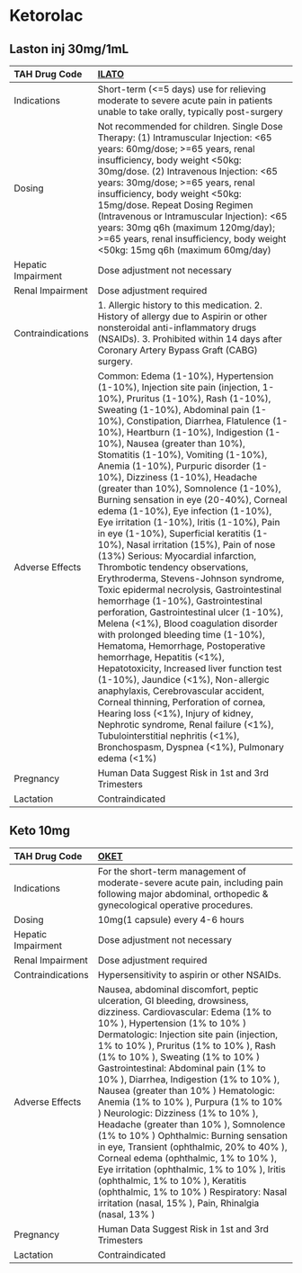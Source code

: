 # Ketorolac

## Laston inj 30mg/1mL

| TAH Drug Code      | [ILATO](https://www.tahsda.org.tw/drugs/hissearch.php?drug_code=ILATO)                                                                                                                                                                                                                                                                                                                                                                                                                                                                                                                                                                                                                                                                                                                                                                                                                                                                                                                                                                                                                                                                                                                                                                                                                                                                                                                        |
|:-------------------|:----------------------------------------------------------------------------------------------------------------------------------------------------------------------------------------------------------------------------------------------------------------------------------------------------------------------------------------------------------------------------------------------------------------------------------------------------------------------------------------------------------------------------------------------------------------------------------------------------------------------------------------------------------------------------------------------------------------------------------------------------------------------------------------------------------------------------------------------------------------------------------------------------------------------------------------------------------------------------------------------------------------------------------------------------------------------------------------------------------------------------------------------------------------------------------------------------------------------------------------------------------------------------------------------------------------------------------------------------------------------------------------------|
| Indications        | Short-term (<=5 days) use for relieving moderate to severe acute pain in patients unable to take orally, typically post-surgery                                                                                                                                                                                                                                                                                                                                                                                                                                                                                                                                                                                                                                                                                                                                                                                                                                                                                                                                                                                                                                                                                                                                                                                                                                                               |
| Dosing             | Not recommended for children. Single Dose Therapy: (1) Intramuscular Injection: <65 years: 60mg/dose; >=65 years, renal insufficiency, body weight <50kg: 30mg/dose. (2) Intravenous Injection: <65 years: 30mg/dose; >=65 years, renal insufficiency, body weight <50kg: 15mg/dose. Repeat Dosing Regimen (Intravenous or Intramuscular Injection): <65 years: 30mg q6h (maximum 120mg/day); >=65 years, renal insufficiency, body weight <50kg: 15mg q6h (maximum 60mg/day)                                                                                                                                                                                                                                                                                                                                                                                                                                                                                                                                                                                                                                                                                                                                                                                                                                                                                                                 |
| Hepatic Impairment | Dose adjustment not necessary                                                                                                                                                                                                                                                                                                                                                                                                                                                                                                                                                                                                                                                                                                                                                                                                                                                                                                                                                                                                                                                                                                                                                                                                                                                                                                                                                                 |
| Renal Impairment   | Dose adjustment required                                                                                                                                                                                                                                                                                                                                                                                                                                                                                                                                                                                                                                                                                                                                                                                                                                                                                                                                                                                                                                                                                                                                                                                                                                                                                                                                                                      |
| Contraindications  | 1. Allergic history to this medication. 2. History of allergy due to Aspirin or other nonsteroidal anti-inflammatory drugs (NSAIDs). 3. Prohibited within 14 days after Coronary Artery Bypass Graft (CABG) surgery.                                                                                                                                                                                                                                                                                                                                                                                                                                                                                                                                                                                                                                                                                                                                                                                                                                                                                                                                                                                                                                                                                                                                                                          |
| Adverse Effects    | Common: Edema (1-10%), Hypertension (1-10%), Injection site pain (injection, 1-10%), Pruritus (1-10%), Rash (1-10%), Sweating (1-10%), Abdominal pain (1-10%), Constipation, Diarrhea, Flatulence (1-10%), Heartburn (1-10%), Indigestion (1-10%), Nausea (greater than 10%), Stomatitis (1-10%), Vomiting (1-10%), Anemia (1-10%), Purpuric disorder (1-10%), Dizziness (1-10%), Headache (greater than 10%), Somnolence (1-10%), Burning sensation in eye (20-40%), Corneal edema (1-10%), Eye infection (1-10%), Eye irritation (1-10%), Iritis (1-10%), Pain in eye (1-10%), Superficial keratitis (1-10%), Nasal irritation (15%), Pain of nose (13%) Serious: Myocardial infarction, Thrombotic tendency observations, Erythroderma, Stevens-Johnson syndrome, Toxic epidermal necrolysis, Gastrointestinal hemorrhage (1-10%), Gastrointestinal perforation, Gastrointestinal ulcer (1-10%), Melena (<1%), Blood coagulation disorder with prolonged bleeding time (1-10%), Hematoma, Hemorrhage, Postoperative hemorrhage, Hepatitis (<1%), Hepatotoxicity, Increased liver function test (1-10%), Jaundice (<1%), Non-allergic anaphylaxis, Cerebrovascular accident, Corneal thinning, Perforation of cornea, Hearing loss (<1%), Injury of kidney, Nephrotic syndrome, Renal failure (<1%), Tubulointerstitial nephritis (<1%), Bronchospasm, Dyspnea (<1%), Pulmonary edema (<1%) |
| Pregnancy          | Human Data Suggest Risk in 1st and 3rd Trimesters                                                                                                                                                                                                                                                                                                                                                                                                                                                                                                                                                                                                                                                                                                                                                                                                                                                                                                                                                                                                                                                                                                                                                                                                                                                                                                                                             |
| Lactation          | Contraindicated                                                                                                                                                                                                                                                                                                                                                                                                                                                                                                                                                                                                                                                                                                                                                                                                                                                                                                                                                                                                                                                                                                                                                                                                                                                                                                                                                                               |

## Keto 10mg

| TAH Drug Code      | [OKET](https://www.tahsda.org.tw/drugs/hissearch.php?drug_code=OKET)                                                                                                                                                                                                                                                                                                                                                                                                                                                                                                                                                                                                                                                                                                                                                                                    |
|:-------------------|:--------------------------------------------------------------------------------------------------------------------------------------------------------------------------------------------------------------------------------------------------------------------------------------------------------------------------------------------------------------------------------------------------------------------------------------------------------------------------------------------------------------------------------------------------------------------------------------------------------------------------------------------------------------------------------------------------------------------------------------------------------------------------------------------------------------------------------------------------------|
| Indications        | For the short-term management of moderate-severe acute pain, including pain following major abdominal, orthopedic & gynecological operative procedures.                                                                                                                                                                                                                                                                                                                                                                                                                                                                                                                                                                                                                                                                                                 |
| Dosing             | 10mg(1 capsule) every 4-6 hours                                                                                                                                                                                                                                                                                                                                                                                                                                                                                                                                                                                                                                                                                                                                                                                                                         |
| Hepatic Impairment | Dose adjustment not necessary                                                                                                                                                                                                                                                                                                                                                                                                                                                                                                                                                                                                                                                                                                                                                                                                                           |
| Renal Impairment   | Dose adjustment required                                                                                                                                                                                                                                                                                                                                                                                                                                                                                                                                                                                                                                                                                                                                                                                                                                |
| Contraindications  | Hypersensitivity to aspirin or other NSAIDs.                                                                                                                                                                                                                                                                                                                                                                                                                                                                                                                                                                                                                                                                                                                                                                                                            |
| Adverse Effects    | Nausea, abdominal discomfort, peptic ulceration, GI bleeding, drowsiness, dizziness. Cardiovascular: Edema (1% to 10% ), Hypertension (1% to 10% ) Dermatologic: Injection site pain (injection, 1% to 10% ), Pruritus (1% to 10% ), Rash (1% to 10% ), Sweating (1% to 10% ) Gastrointestinal: Abdominal pain (1% to 10% ), Diarrhea, Indigestion (1% to 10% ), Nausea (greater than 10% ) Hematologic: Anemia (1% to 10% ), Purpura (1% to 10% ) Neurologic: Dizziness (1% to 10% ), Headache (greater than 10% ), Somnolence (1% to 10% ) Ophthalmic: Burning sensation in eye, Transient (ophthalmic, 20% to 40% ), Corneal edema (ophthalmic, 1% to 10% ), Eye irritation (ophthalmic, 1% to 10% ), Iritis (ophthalmic, 1% to 10% ), Keratitis (ophthalmic, 1% to 10% ) Respiratory: Nasal irritation (nasal, 15% ), Pain, Rhinalgia (nasal, 13% ) |
| Pregnancy          | Human Data Suggest Risk in 1st and 3rd Trimesters                                                                                                                                                                                                                                                                                                                                                                                                                                                                                                                                                                                                                                                                                                                                                                                                       |
| Lactation          | Contraindicated                                                                                                                                                                                                                                                                                                                                                                                                                                                                                                                                                                                                                                                                                                                                                                                                                                         |

